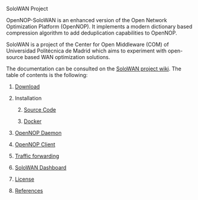 SoloWAN Project

OpenNOP-SoloWAN is an enhanced version of the Open Network Optimization Platform (OpenNOP). It implements a modern dictionary based compression algorithm to add deduplication capabilities to OpenNOP. 

SoloWAN is a project of the Center for Open Middleware (COM) of Universidad Politécnica de Madrid which aims to experiment with open-source based WAN optimization solutions.

The documentation can be consulted on the [SoloWAN project wiki](https://github.com/solowan/solowan/wiki). The table of contents is the following:

1. [Download](https://github.com/solowan/solowan/wiki/Download)

1. Installation

    2. [Source Code](https://github.com/solowan/solowan/wiki/Installation%20SourceCode)

    2. [Docker](https://github.com/solowan/solowan/wiki/Installation%20Docker)

1. [OpenNOP Daemon](https://github.com/solowan/solowan/wiki/OpenNOP%20Daemon)

1. [OpenNOP Client](https://github.com/solowan/solowan/wiki/OpenNOP%20Client)

1. [Traffic forwarding](https://github.com/solowan/solowan/wiki/Traffic%20forwarding)

1. [SoloWAN Dashboard](https://github.com/solowan/solowan-dashboard) 

1. [License](https://github.com/solowan/solowan/wiki/License)

1. [References](https://github.com/solowan/solowan/wiki/References)

